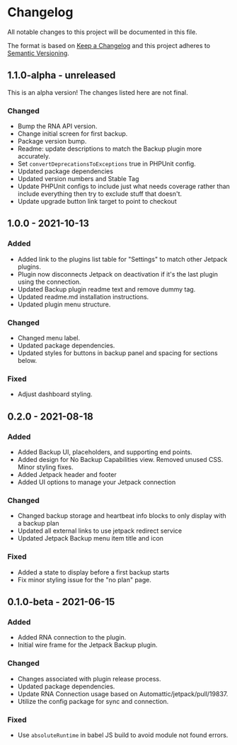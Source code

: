 # Changelog

All notable changes to this project will be documented in this file.

The format is based on [Keep a Changelog](https://keepachangelog.com/en/1.0.0/)
and this project adheres to [Semantic Versioning](https://semver.org/spec/v2.0.0.html).

## 1.1.0-alpha - unreleased

This is an alpha version! The changes listed here are not final.

### Changed
- Bump the RNA API version.
- Change initial screen for first backup.
- Package version bump.
- Readme: update descriptions to match the Backup plugin more accurately.
- Set `convertDeprecationsToExceptions` true in PHPUnit config.
- Updated package dependencies
- Updated version numbers and Stable Tag
- Update PHPUnit configs to include just what needs coverage rather than include everything then try to exclude stuff that doesn't.
- Update upgrade button link target to point to checkout

## 1.0.0 - 2021-10-13
### Added
- Added link to the plugins list table for "Settings" to match other Jetpack plugins.
- Plugin now disconnects Jetpack on deactivation if it's the last plugin using the connection.
- Updated Backup plugin readme text and remove dummy tag.
- Updated readme.md installation instructions.
- Updated plugin menu structure.

### Changed
- Changed menu label.
- Updated package dependencies.
- Updated styles for buttons in backup panel and spacing for sections below.

### Fixed
- Adjust dashboard styling.

## 0.2.0 - 2021-08-18
### Added
- Added Backup UI, placeholders, and supporting end points.
- Added design for No Backup Capabilities view. Removed unused CSS. Minor styling fixes.
- Added Jetpack header and footer
- Added UI options to manage your Jetpack connection

### Changed
- Changed backup storage and heartbeat info blocks to only display with a backup plan
- Updated all external links to use jetpack redirect service
- Updated Jetpack Backup menu item title and icon

### Fixed
- Added a state to display before a first backup starts
- Fix minor styling issue for the "no plan" page.

## 0.1.0-beta - 2021-06-15
### Added
- Added RNA connection to the plugin.
- Initial wire frame for the Jetpack Backup plugin.

### Changed
- Changes associated with plugin release process.
- Updated package dependencies.
- Update RNA Connection usage based on Automattic/jetpack/pull/19837.
- Utilize the config package for sync and connection.

### Fixed
- Use `absoluteRuntime` in babel JS build to avoid module not found errors.
